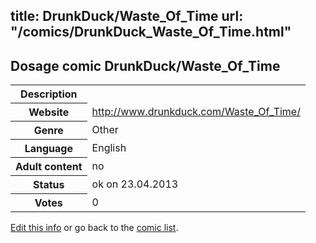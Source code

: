 title: DrunkDuck/Waste_Of_Time
url: "/comics/DrunkDuck_Waste_Of_Time.html"
---
Dosage comic DrunkDuck/Waste_Of_Time
-----------------------------------------

<table class="comicinfo">
<tr>
<th>Description</th><td></td>
</tr>
<tr>
<th>Website</th><td><a href="http://www.drunkduck.com/Waste_Of_Time/">http://www.drunkduck.com/Waste_Of_Time/</a></td>
</tr>
<tr>
<th>Genre</th><td>Other</td>
</tr>
<tr>
<th>Language</th><td>English</td>
</tr>
<tr>
<th>Adult content</th><td>no</td>
</tr>
<tr>
<th>Status</th><td>ok on 23.04.2013</td>
</tr>
<tr>
<th>Votes</th><td>0</div></td>
</tr>
</table>

[Edit this info](/comics/DrunkDuck_Waste_Of_Time_edit.html) or go back to the [comic list](../comic-index.html).
